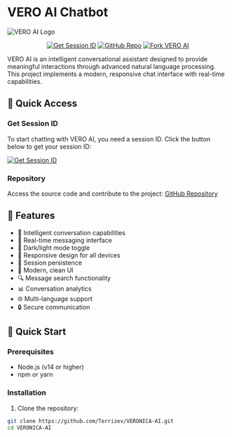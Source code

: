 # VERO AI Chatbot

![VERO AI Logo](https://files.catbox.moe/skuuzk.jpg)

<div align="center">

[![Get Session ID](https://img.shields.io/badge/GET-SESSION_ID-ff69b4?style=for-the-badge&logo=telegram&logoColor=white)](https://vero-n35k.onrender.com)
[![GitHub Repo](https://img.shields.io/badge/GitHub-Repository-black?style=for-the-badge&logo=github)](https://github.com/Terrizev/VERONICA-AI.git)
<a href="https://github.com/Terrizev/VERONICA-AI/fork">
  <img src="https://img.shields.io/badge/FORK-This_Repository-success?style=for-the-badge" alt="Fork VERO AI">
</a>

</div>

VERO AI is an intelligent conversational assistant designed to provide meaningful interactions through advanced natural language processing. This project implements a modern, responsive chat interface with real-time capabilities.

## 🎯 Quick Access

### Get Session ID
To start chatting with VERO AI, you need a session ID. Click the button below to get your session ID:

[![Get Session ID](https://img.shields.io/badge/GET_SESSION_ID-VERO_N35K-important?style=for-the-badge&logo=rocketchat)](https://vero-n35k.onrender.com)

### Repository
Access the source code and contribute to the project:
[GitHub Repository](https://github.com/Terrizev/VERONICA-AI.git)

## 🌟 Features

- 🤖 Intelligent conversation capabilities
- 💬 Real-time messaging interface
- 🌙 Dark/light mode toggle
- 📱 Responsive design for all devices
- 🔄 Session persistence
- 🎨 Modern, clean UI
- 🔍 Message search functionality
- 📊 Conversation analytics
- 🌐 Multi-language support
- 🔒 Secure communication

## 🚀 Quick Start

### Prerequisites

- Node.js (v14 or higher)
- npm or yarn

### Installation

1. Clone the repository:
```bash
git clone https://github.com/Terrizev/VERONICA-AI.git
cd VERONICA-AI
